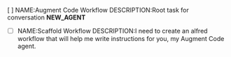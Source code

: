 [ ] NAME:Augment Code Workflow DESCRIPTION:Root task for conversation __NEW_AGENT__
-[ ] NAME:Scaffold Workflow DESCRIPTION:I need to create an alfred workflow that will help me write instructions for you, my Augment Code agent.
